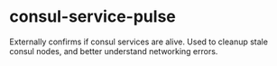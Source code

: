 # consul-service-pulse
Externally confirms if consul services are alive. Used to cleanup stale consul nodes, and better understand networking errors.
